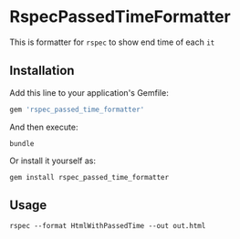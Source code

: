 # RspecPassedTimeFormatter

This is formatter for `rspec` to show end time of each `it`

## Installation

Add this line to your application's Gemfile:

```ruby
gem 'rspec_passed_time_formatter'
```

And then execute:

```shell script
bundle
```

Or install it yourself as:

```shell script
gem install rspec_passed_time_formatter
```

## Usage

`rspec --format HtmlWithPassedTime --out out.html`
